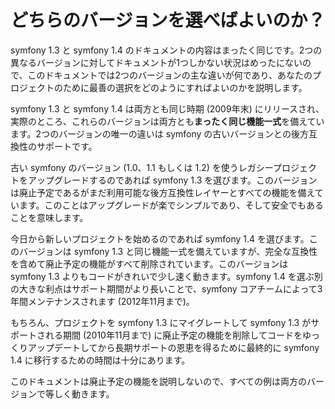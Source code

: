どちらのバージョンを選べばよいのか？
==================================

symfony 1.3 と symfony 1.4 のドキュメントの内容はまったく同じです。2つの異なるバージョンに対してドキュメントが1つしかない状況はめったにないので、このドキュメントでは2つのバージョンの主な違いが何であり、あなたのプロジェクトのために最善の選択をどのようにすればよいのかを説明します。

symfony 1.3 と symfony 1.4 は両方とも同じ時期 (2009年末) にリリースされ、実際のところ、これらのバージョンは両方とも**まったく同じ機能一式**を備えています。2つのバージョンの唯一の違いは symfony の古いバージョンとの後方互換性のサポートです。

古い symfony のバージョン (1.0、1.1 もしくは 1.2) を使うレガシープロジェクトをアップグレードするのであれば symfony 1.3 を選びます。このバージョンは廃止予定であるがまだ利用可能な後方互換性レイヤーとすべての機能を備えています。このことはアップグレードが楽でシンプルであり、そして安全でもあることを意味します。

今日から新しいプロジェクトを始めるのであれば symfony 1.4 を選びます。このバージョンは symfony 1.3 と同じ機能一式を備えていますが、完全な互換性を含めて廃止予定の機能がすべて削除されています。このバージョンは symfony 1.3 よりもコードがきれいで少し速く動きます。symfony 1.4 を選ぶ別の大きな利点はサポート期間がより長いことで、symfony コアチームによって3年間メンテナンスされます (2012年11月まで)。

もちろん、プロジェクトを symfony 1.3 にマイグレートして symfony 1.3 がサポートされる期間 (2010年11月まで) に廃止予定の機能を削除してコードをゆっくりアップデートしてから長期サポートの恩恵を得るために最終的に symfony 1.4 に移行するための時間は十分にあります。

このドキュメントは廃止予定の機能を説明しないので、すべての例は両方のバージョンで等しく動きます。
